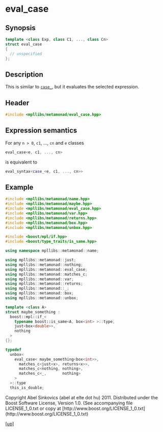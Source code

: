 # eval_case

## Synopsis

```cpp
template <class Exp, class C1, ..., class Cn>
struct eval_case
{
  // unspecified
};
```

## Description

This is similar to [`case_`](case_.html), but it evaluates the selected
expression.

## Header

```cpp
#include <mpllibs/metamonad/eval_case.hpp>
```

## Expression semantics

For any `n > 0`, `c1`, ..., `cn` and `e` classes

```cpp
eval_case<e, c1, ..., cn>
```

is equivalent to

```cpp
eval_syntax<case_<e, c1, ..., cn>>
```

## Example

```cpp
#include <mpllibs/metamonad/name.hpp>
#include <mpllibs/metamonad/maybe.hpp>
#include <mpllibs/metamonad/eval_case.hpp>
#include <mpllibs/metamonad/var.hpp>
#include <mpllibs/metamonad/returns.hpp>
#include <mpllibs/metamonad/box.hpp>
#include <mpllibs/metamonad/unbox.hpp>

#include <boost/mpl/if.hpp>
#include <boost/type_traits/is_same.hpp>

using namespace mpllibs::metamonad::name;

using mpllibs::metamonad::just;
using mpllibs::metamonad::nothing;
using mpllibs::metamonad::eval_case;
using mpllibs::metamonad::matches_c;
using mpllibs::metamonad::var;
using mpllibs::metamonad::returns;
using mpllibs::metamonad::_;
using mpllibs::metamonad::box;
using mpllibs::metamonad::unbox;

template <class A>
struct maybe_something :
  boost::mpl::if_<
    typename boost::is_same<A, box<int> >::type,
    just<box<double>>,
    nothing
  >
{};

typedef
  unbox<
    eval_case< maybe_something<box<int>>,
      matches_c<just<x>, returns<x>>,
      matches_c<nothing, nothing>,
      matches_c<_,       nothing>
    >
  >::type
  this_is_double;
```

<p class="copyright">
Copyright Abel Sinkovics (abel at elte dot hu) 2011.
Distributed under the Boost Software License, Version 1.0.
(See accompanying file LICENSE_1_0.txt or copy at
[http://www.boost.org/LICENSE_1_0.txt](http://www.boost.org/LICENSE_1_0.txt)
</p>

[[up]](reference.html)



